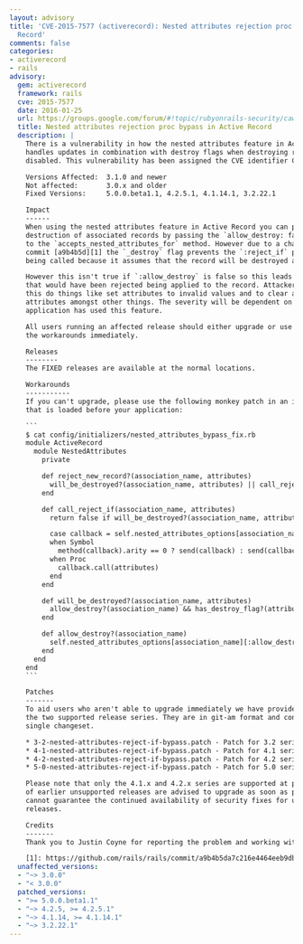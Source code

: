 ```yaml
---
layout: advisory
title: 'CVE-2015-7577 (activerecord): Nested attributes rejection proc bypass in Active
  Record'
comments: false
categories:
- activerecord
- rails
advisory:
  gem: activerecord
  framework: rails
  cve: 2015-7577
  date: 2016-01-25
  url: https://groups.google.com/forum/#!topic/rubyonrails-security/cawsWcQ6c8g
  title: Nested attributes rejection proc bypass in Active Record
  description: |
    There is a vulnerability in how the nested attributes feature in Active Record
    handles updates in combination with destroy flags when destroying records is
    disabled. This vulnerability has been assigned the CVE identifier CVE-2015-7577.

    Versions Affected:  3.1.0 and newer
    Not affected:       3.0.x and older
    Fixed Versions:     5.0.0.beta1.1, 4.2.5.1, 4.1.14.1, 3.2.22.1

    Impact
    ------
    When using the nested attributes feature in Active Record you can prevent the
    destruction of associated records by passing the `allow_destroy: false` option
    to the `accepts_nested_attributes_for` method. However due to a change in the
    commit [a9b4b5d][1] the `_destroy` flag prevents the `:reject_if` proc from
    being called because it assumes that the record will be destroyed anyway.

    However this isn't true if `:allow_destroy` is false so this leads to changes
    that would have been rejected being applied to the record. Attackers could use
    this do things like set attributes to invalid values and to clear all of the
    attributes amongst other things. The severity will be dependent on how the
    application has used this feature.

    All users running an affected release should either upgrade or use one of
    the workarounds immediately.

    Releases
    --------
    The FIXED releases are available at the normal locations.

    Workarounds
    -----------
    If you can't upgrade, please use the following monkey patch in an initializer
    that is loaded before your application:

    ```
    $ cat config/initializers/nested_attributes_bypass_fix.rb
    module ActiveRecord
      module NestedAttributes
        private

        def reject_new_record?(association_name, attributes)
          will_be_destroyed?(association_name, attributes) || call_reject_if(association_name, attributes)
        end

        def call_reject_if(association_name, attributes)
          return false if will_be_destroyed?(association_name, attributes)

          case callback = self.nested_attributes_options[association_name][:reject_if]
          when Symbol
            method(callback).arity == 0 ? send(callback) : send(callback, attributes)
          when Proc
            callback.call(attributes)
          end
        end

        def will_be_destroyed?(association_name, attributes)
          allow_destroy?(association_name) && has_destroy_flag?(attributes)
        end

        def allow_destroy?(association_name)
          self.nested_attributes_options[association_name][:allow_destroy]
        end
      end
    end
    ```

    Patches
    -------
    To aid users who aren't able to upgrade immediately we have provided patches for
    the two supported release series. They are in git-am format and consist of a
    single changeset.

    * 3-2-nested-attributes-reject-if-bypass.patch - Patch for 3.2 series
    * 4-1-nested-attributes-reject-if-bypass.patch - Patch for 4.1 series
    * 4-2-nested-attributes-reject-if-bypass.patch - Patch for 4.2 series
    * 5-0-nested-attributes-reject-if-bypass.patch - Patch for 5.0 series

    Please note that only the 4.1.x and 4.2.x series are supported at present. Users
    of earlier unsupported releases are advised to upgrade as soon as possible as we
    cannot guarantee the continued availability of security fixes for unsupported
    releases.

    Credits
    -------
    Thank you to Justin Coyne for reporting the problem and working with us to fix it.

    [1]: https://github.com/rails/rails/commit/a9b4b5da7c216e4464eeb9dbd0a39ea258d64325
  unaffected_versions:
  - "~> 3.0.0"
  - "< 3.0.0"
  patched_versions:
  - ">= 5.0.0.beta1.1"
  - "~> 4.2.5, >= 4.2.5.1"
  - "~> 4.1.14, >= 4.1.14.1"
  - "~> 3.2.22.1"
---
```

